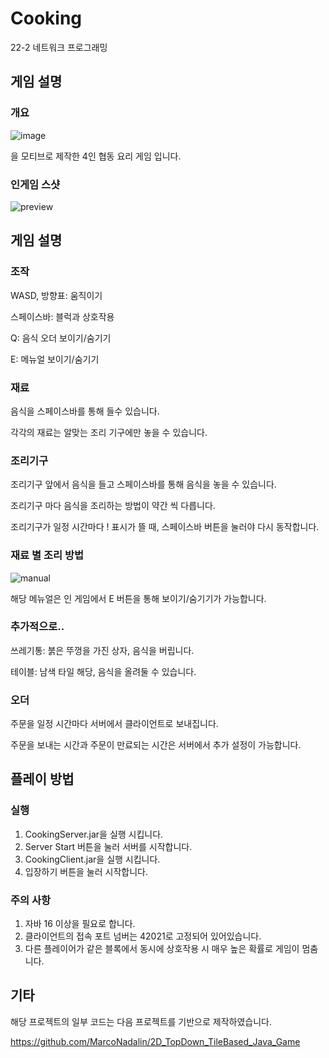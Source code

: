 # Cooking
22-2 네트워크 프로그래밍

## 게임 설명
### 개요
![image](https://user-images.githubusercontent.com/61658477/206434552-9dc0edd7-f45d-43af-b00e-140dc4b874a3.png)

을 모티브로 제작한 4인 협동 요리 게임 입니다.

### 인게임 스샷
![preview](https://user-images.githubusercontent.com/61658477/206435614-a8127e06-c86f-49f8-bdaa-7c09a3c60690.png)

## 게임 설명

### 조작
WASD, 방향표: 움직이기

스페이스바: 블럭과 상호작용

Q: 음식 오더 보이기/숨기기

E: 메뉴얼 보이기/숨기기

### 재료
음식을 스페이스바를 통해 들수 있습니다.

각각의 재료는 알맞는 조리 기구에만 놓을 수 있습니다.

### 조리기구
조리기구 앞에서 음식을 들고 스페이스바를 통해 음식을 놓을 수 있습니다.

조리기구 마다 음식을 조리하는 방법이 약간 씩 다릅니다.

조리기구가 일정 시간마다 ! 표시가 뜰 때, 스페이스바 버튼을 눌러야 다시 동작합니다.

### 재료 별 조리 방법
![manual](https://user-images.githubusercontent.com/61658477/206434895-119c9eaa-edba-4615-a9fe-0a8fbdb31834.png)

해당 메뉴얼은 인 게임에서 E 버튼을 통해 보이기/숨기기가 가능합니다.

### 추가적으로..

쓰레기통: 붉은 뚜껑을 가진 상자, 음식을 버립니다.

테이블: 남색 타일 해당, 음식을 올려둘 수 있습니다.


### 오더
주문을 일정 시간마다 서버에서 클라이언트로 보내집니다.

주문을 보내는 시간과 주문이 만료되는 시간은 서버에서 추가 설정이 가능합니다.

## 플레이 방법

### 실행
1. CookingServer.jar을 실행 시킵니다.
2. Server Start 버튼을 눌러 서버를 시작합니다.
4. CookingClient.jar을 실행 시킵니다.
5. 입장하기 버튼을 눌러 시작합니다.

### 주의 사항
1. 자바 16 이상을 필요로 합니다.
2. 클라이언트의 접속 포트 넘버는 42021로 고정되어 있어있습니다.
3. 다른 플레이어가 같은 블록에서 동시에 상호작용 시 매우 높은 확률로 게임이 멈춤니다.

## 기타
해당 프로젝트의 일부 코드는 다음 프로젝트를 기반으로 제작하였습니다.

https://github.com/MarcoNadalin/2D_TopDown_TileBased_Java_Game
